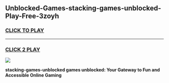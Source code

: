 
## Unblocked-Games-stacking-games-unblocked-Play-Free-3zoyh
<h3>
<a href="https://premium76.site?title=stacking-games-unblocked&ref=23A">CLICK TO PLAY</a></h3>
<hr>

<h3>
<a href="https://premium76.site?title=stacking-games-unblocked&ref=23A">CLICK 2 PLAY</a>
  
</h3>

<a href="https://premium76.site?title=stacking-games-unblocked&ref=23A"><img src="https://clearcache.store/games.png"></a>


**stacking-games-unblocked games unblocked: Your Gateway to Fun and Accessible Online Gaming**
